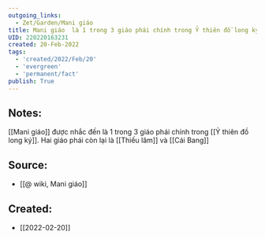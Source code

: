 ```yaml
---
outgoing_links:
  - Zet/Garden/Mani giáo
title: Mani giáo  là 1 trong 3 giáo phái chính trong Ỷ thiên đồ long ký
UID: 220220163231
created: 20-Feb-2022
tags:
  - 'created/2022/Feb/20'
  - 'evergreen'
  - 'permanent/fact'
publish: True
---
```

## Notes:
[[Mani giáo]] được nhắc đến là 1 trong 3 giáo phái chính trong [[Ỷ thiên đồ long ký]]. Hai giáo phái còn lại là [[Thiếu lâm]] và [[Cái Bang]]

## Source:
- [[@ wiki, Mani giáo]]



## Created:
- [[2022-02-20]]
